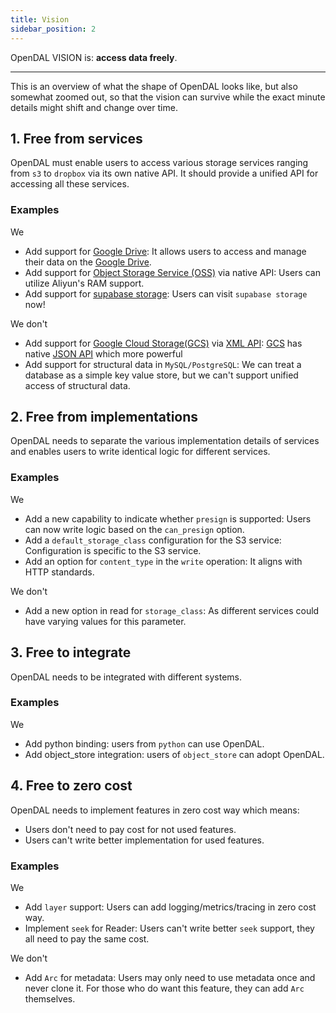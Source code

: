 ```yaml
---
title: Vision
sidebar_position: 2
---
```


OpenDAL VISION is: **access data freely**.

---

This is an overview of what the shape of OpenDAL looks like, but also somewhat zoomed out, so that the vision can survive while the exact minute details might shift and change over time.

## 1. Free from services

OpenDAL must enable users to access various storage services ranging from `s3` to `dropbox` via its own native API. It should provide a unified API for accessing all these services.

### Examples

We
- Add support for [Google Drive](https://www.google.com/drive/): It allows users to access and manage their data on the [Google Drive](https://www.google.com/drive/).
- Add support for [Object Storage Service (OSS)](https://www.alibabacloud.com/product/object-storage-service) via native API: Users can utilize Aliyun's RAM support.
- Add support for [supabase storage](https://supabase.com/docs/guides/storage): Users can visit `supabase storage` now!

We don't
- Add support for [Google Cloud Storage(GCS)](https://cloud.google.com/storage) via [XML API](https://cloud.google.com/storage/docs/xml-api/overview): [GCS](https://cloud.google.com/storage) has native [JSON API](https://cloud.google.com/storage/docs/json_api) which more powerful
- Add support for structural data in `MySQL/PostgreSQL`: We can treat a database as a simple key value store, but we can't support unified access of structural data.

## 2. Free from implementations

OpenDAL needs to separate the various implementation details of services and enables users to write identical logic for different services.

### Examples

We
- Add a new capability to indicate whether `presign` is supported: Users can now write logic based on the `can_presign` option.
- Add a `default_storage_class` configuration for the S3 service: Configuration is specific to the S3 service.
- Add an option for `content_type` in the `write` operation: It aligns with HTTP standards.

We don't
- Add a new option in read for `storage_class`: As different services could have varying values for this parameter.

## 3. Free to integrate

OpenDAL needs to be integrated with different systems.

### Examples

We
- Add python binding: users from `python` can use OpenDAL.
- Add object_store integration: users of `object_store` can adopt OpenDAL.

## 4. Free to zero cost

OpenDAL needs to implement features in zero cost way which means:

- Users don't need to pay cost for not used features.
- Users can't write better implementation for used features.

### Examples

We
- Add `layer` support: Users can add logging/metrics/tracing in zero cost way.
- Implement `seek` for Reader: Users can't write better `seek` support, they all need to pay the same cost.

We don't
- Add `Arc` for metadata: Users may only need to use metadata once and never clone it. For those who do want this feature, they can add `Arc` themselves.
